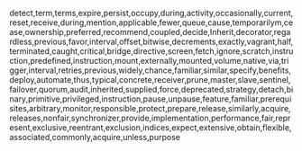 detect,term,terms,expire,persist,occupy,during,activity,occasionally,current,reset,receive,during,mention,applicable,fewer,queue,cause,temporarilym,cease,ownership,preferred,recommend,coupled,decide,Inherit,decorator,regardless,previous,favor,interval,offset,bitwise,decrements,exactly,vagrant,half,terminated,caught,critical,bridge,directive,screen,fetch,ignore,scratch,instruction,predefined,instruction,mount,externally,mounted,volume,native,via,trigger,interval,retries,previous,widely,chance,familiar,similar,specify,benefits,deploy,automate,thus,typical,concrete,receiver,prune,master,slave,sentinel,failover,quorum,audit,inherited,supplied,force,deprecated,strategy,detach,binary,primitive,privileged,instruction,pause,unpause,feature,familiar,prerequisites,arbitrary,monitor,responsible,protect,prepare,release,similarly,acquire,releases,nonfair,synchronizer,provide,implementation,performance,fair,represent,exclusive,reentrant,exclusion,indices,expect,extensive,obtain,flexible,associated,commonly,acquire,unless,purpose